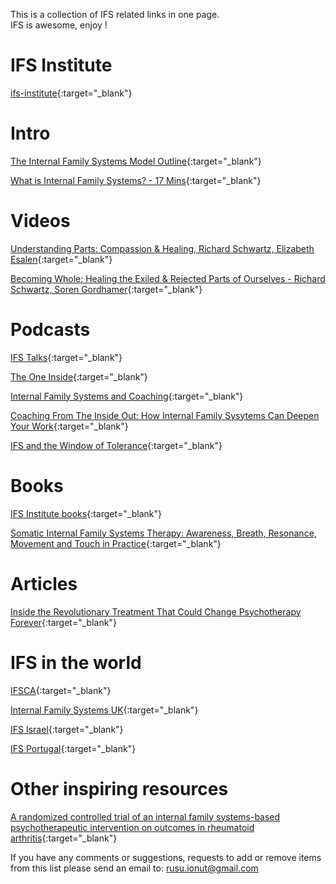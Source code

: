 
This is a collection of IFS related links in one page.  
IFS is awesome, enjoy !

# IFS Institute
[ifs-institute](http://ifs-institute.com){:target="_blank"}

# Intro
[The Internal Family Systems Model Outline](https://ifs-institute.com/resources/articles/internal-family-systems-model-outline){:target="_blank"}  

[What is Internal Family Systems? - 17 Mins](https://www.youtube.com/watch?v=Ym8o762U7uc){:target="_blank"}  

# Videos
[Understanding Parts: Compassion & Healing, Richard Schwartz, Elizabeth Esalen](https://www.youtube.com/watch?v=9shwJkaYNMI){:target="_blank"}  

[Becoming Whole: Healing the Exiled & Rejected Parts of Ourselves - Richard Schwartz, Soren Gordhamer](https://www.youtube.com/watch?v=UNtussFaYC0){:target="_blank"} 

# Podcasts
[IFS Talks](https://internalfamilysystems.pt/ifs-talks){:target="_blank"}  

[The One Inside](https://theoneinside.libsyn.com/){:target="_blank"}

[Internal Family Systems and Coaching](https://soundcloud.com/coachesrising/62-richard-schwartz-internal-family-systems-and-coaching){:target="_blank"}

[Coaching From The Inside Out: How Internal Family Sysytems Can Deepen Your Work](https://vimeo.com/528541515?ref=em-share&fbclid=IwAR2Orjev48I6Mkuj2uFjsP7Zm4yniYl__pJvpG7VrPqQ7baU-7CtP55cjUY){:target="_blank"}

[IFS and the Window of Tolerance](https://www.youtube.com/watch?v=y8J6L-IWCbY){:target="_blank"}

# Books
[IFS Institute books](https://ifs-institute.com/store/category/11){:target="_blank"}

[Somatic Internal Family Systems Therapy: Awareness, Breath, Resonance, Movement and Touch in Practice](https://www.amazon.com/Practitioners-Guide-Somatic-IFS-Therapy/dp/1623174880){:target="_blank"}

# Articles
[Inside the Revolutionary Treatment That Could Change Psychotherapy Forever](https://elemental.medium.com/inside-the-revolutionary-treatment-that-could-change-psychotherapy-forever-8be035d54770){:target="_blank"}  
  
# IFS in the world
[IFSCA](https://ifsca.ca/){:target="_blank"} 

[Internal Family Systems UK](https://www.internalfamilysystemstraining.co.uk/){:target="_blank"}

[IFS Israel](http://www.ifs-israel.org/){:target="_blank"}

[IFS Portugal](https://internalfamilysystems.pt/){:target="_blank"}

# Other inspiring resources
[A randomized controlled trial of an internal family systems-based psychotherapeutic intervention on outcomes in rheumatoid arthritis](https://pubmed.ncbi.nlm.nih.gov/23950186/){:target="_blank"}
  
  
  
  
If you have any comments or suggestions, requests to add or remove items from this list please send an email to: rusu.ionut@gmail.com
